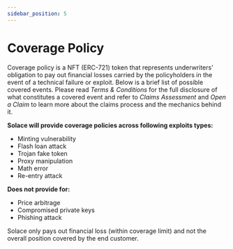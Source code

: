 ```yaml
---
sidebar_position: 5
---
```



# Coverage Policy

Coverage policy is a NFT (ERC-721) token that represents underwriters’ obligation to pay out financial losses carried by the policyholders in the event of a technical failure or exploit. Below is a brief list of possible covered events. Please read *Terms & Conditions* for the full disclosure of what constitutes a covered event and refer to *Claims Assessment* and *Open a Claim* to learn more about the claims process and the mechanics behind it.

**Solace will provide coverage policies across following exploits types:**

- Minting vulnerability
- Flash loan attack
- Trojan fake token
- Proxy manipulation
- Math error
- Re-entry attack

**Does not provide for:**

- Price arbitrage
- Compromised private keys
- Phishing attack

Solace only pays out financial loss (within coverage limit) and not the overall position covered by the end customer.